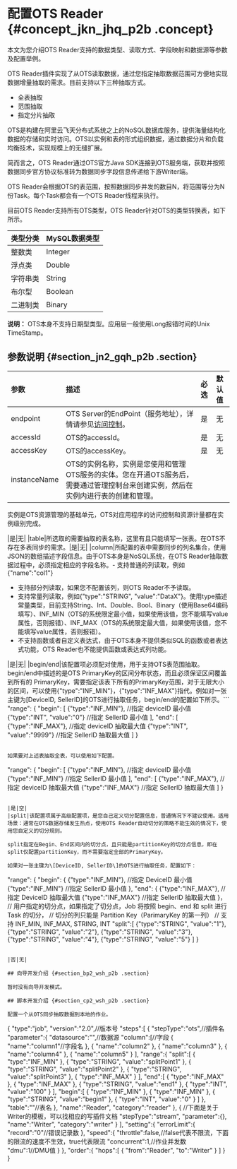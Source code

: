 # 配置OTS Reader {#concept_jkn_jhq_p2b .concept}

本文为您介绍OTS Reader支持的数据类型、读取方式、字段映射和数据源等参数及配置举例。

OTS Reader插件实现了从OTS读取数据，通过您指定抽取数据范围可方便地实现数据增量抽取的需求。目前支持以下三种抽取方式。

-   全表抽取
-   范围抽取
-   指定分片抽取

OTS是构建在阿里云飞天分布式系统之上的NoSQL数据库服务，提供海量结构化数据的存储和实时访问。OTS以实例和表的形式组织数据，通过数据分片和负载均衡技术，实现规模上的无缝扩展。

简而言之，OTS Reader通过OTS官方Java SDK连接到OTS服务端，获取并按照数据同步官方协议标准转为数据同步字段信息传递给下游Writer端。

OTS Reader会根据OTS的表范围，按照数据同步并发的数目N，将范围等分为N份Task。每个Task都会有一个OTS Reader线程来执行。

目前OTS Reader支持所有OTS类型，OTS Reader针对OTS的类型转换表，如下所示。

|类型分类|MySQL数据类型|
|:---|:--------|
|整数类|Integer|
|浮点类|Double|
|字符串类|String|
|布尔型|Boolean|
|二进制类|Binary|

**说明：** OTS本身不支持日期型类型。应用层一般使用Long报错时间的Unix TimeStamp。

## 参数说明 {#section_jn2_gqh_p2b .section}

|参数|描述|必选|默认值|
|:-|:-|:-|:--|
|endpoint|OTS Server的EndPoint（服务地址），详情请参见[访问控制](https://www.alibabacloud.com/help/zh/faq-detail/27296.htm)。|是|无|
|accessId|OTS的accessId。|是|无|
|accessKey|OTS的accessKey。|是|无|
|instanceName|OTS的实例名称，实例是您使用和管理OTS服务的实体。您在开通OTS服务后，需要通过管理控制台来创建实例，然后在实例内进行表的创建和管理。

实例是OTS资源管理的基础单元，OTS对应用程序的访问控制和资源计量都在实例级别完成。

|是|无|
|table|所选取的需要抽取的表名称，这里有且只能填写一张表。在OTS不存在多表同步的需求。|是|无|
|column|所配置的表中需要同步的列名集合，使用JSON的数组描述字段信息。由于OTS本身是NoSQL系统，在OTS Reader抽取数据过程中，必须指定相应的字段名称。-   支持普通的列读取，例如\{"name":"col1"\}
-   支持部分列读取，如果您不配置该列，则OTS Reader不予读取。
-   支持常量列读取，例如\{"type":"STRING", "value":"DataX"\}。使用type描述常量类型，目前支持String、Int、Double、Bool、Binary（使用Base64编码填写）、INF\_MIN（OTS的系统限定最小值，如果使用该值，您不能填写value属性，否则报错）、INF\_MAX（OTS的系统限定最大值，如果使用该值，您不能填写value属性，否则报错）。
-   不支持函数或者自定义表达式，由于OTS本身不提供类似SQL的函数或者表达式功能，OTS Reader也不能提供函数或表达式列功能。

|是|无|
|begin/end|该配置项必须配对使用，用于支持OTS表范围抽取。begin/end中描述的是OTS PrimaryKey的区间分布状态，而且必须保证区间覆盖到所有的 PrimaryKey，需要指定该表下所有的PrimaryKey范围，对于无限大小的区间，可以使用\{"type":"INF\_MIN"\}，\{"type":"INF\_MAX"\}指代。例如对一张主键为\[DeviceID, SellerID\]的OTS进行抽取任务，begin/end的配置如下所示。```
"range": {
      "begin": [
        {"type":"INF_MIN"},  //指定 deviceID 最小值
        {"type":"INT", "value":"0"}  //指定 SellerID 最小值
      ], 
      "end": [
        {"type":"INF_MAX"}, //指定 deviceID 抽取最大值
        {"type":"INT", "value":"9999"} //指定 SellerID 抽取最大值
      ]
    }
```

如果要对上述表抽取全表，可以使用如下配置。

```
"range": {
      "begin": [
        {"type":"INF_MIN"},  //指定 deviceID 最小值
        {"type":"INF_MIN"} //指定 SellerID 最小值
      ], 
      "end": [
        {"type":"INF_MAX"}, //指定 deviceID 抽取最大值
          {"type":"INF_MAX"} //指定 SellerID 抽取最大值
      ]
    }
```

|是|空|
|split|该配置项属于高级配置项，是您自己定义切分配置信息，普通情况下不建议使用。适用场景：通常在OTS数据存储发生热点，使用OTS Reader自动切分的策略不能生效的情况下，使用您自定义的切分规则。

split指定在Begin、End区间内的切分点，且只能是partitionKey的切分点信息，即在split仅配置partitionKey，而不需要指定全部的PrimaryKey。

如果对一张主键为\[DeviceID, SellerID\]的OTS进行抽取任务，配置如下：

```
"range": {
      "begin": {
        {"type":"INF_MIN"},  //指定 DeviceID 最小值
        {"type":"INF_MIN"}  //指定 SellerID 最小值
      }, 
      "end": {
        {"type":"INF_MAX"}, //指定 DeviceID 抽取最大值
        {"type":"INF_MAX"} //指定 SellerID 抽取最大值
      }，
       // 用户指定的切分点，如果指定了切分点，Job 将按照 begin、end 和 split 进行 Task 的切分，
            // 切分的列只能是 Partition Key（ParimaryKey 的第一列）
            // 支持 INF_MIN, INF_MAX, STRING, INT
            "split":[
                                {"type":"STRING", "value":"1"},
                                {"type":"STRING", "value":"2"},
                                {"type":"STRING", "value":"3"},
                                {"type":"STRING", "value":"4"},
                                {"type":"STRING", "value":"5"}
                    ]
    }
```

|否|无|

## 向导开发介绍 {#section_bp2_wsh_p2b .section}

暂时没有向导开发模式。

## 脚本开发介绍 {#section_cp2_wsh_p2b .section}

配置一个从OTS同步抽取数据到本地的作业。

```
{
    "type":"job",
    "version":"2.0",//版本号
    "steps":[
        {
            "stepType":"ots",//插件名
            "parameter":{
                "datasource":"",//数据源
                "column":[//字段
                    {
                        "name":"column1"//字段名
                    },
                    {
                        "name":"column2"
                    },
                    {
                        "name":"column3"
                    },
                    {
                        "name":"column4"
                    },
                    {
                        "name":"column5"
                    }
                ],
                "range":{
                    "split":[
                        {
                            "type":"INF_MIN"
                        },
                        {
                            "type":"STRING",
                            "value":"splitPoint1"
                        },
                        {
                            "type":"STRING",
                            "value":"splitPoint2"
                        },
                        {
                            "type":"STRING",
                            "value":"splitPoint3"
                        },
                        {
                            "type":"INF_MAX"
                        }
                    ],
                    "end":[
                        {
                            "type":"INF_MAX"
                        },
                        {
                            "type":"INF_MAX"
                        },
                        {
                            "type":"STRING",
                            "value":"end1"
                        },
                        {
                            "type":"INT",
                            "value":"100"
                        }
                    ],
                    "begin":[
                        {
                            "type":"INF_MIN"
                        },
                        {
                            "type":"INF_MIN"
                        },
                        {
                            "type":"STRING",
                            "value":"begin1"
                        },
                        {
                            "type":"INT",
                            "value":"0"
                        }
                    ]
                },
                "table":""//表名
            },
            "name":"Reader",
            "category":"reader"
        },
        { //下面是关于Writer的模板，可以找相应的写插件文档
            "stepType":"stream",
            "parameter":{},
            "name":"Writer",
            "category":"writer"
        }
    ],
    "setting":{
        "errorLimit":{
            "record":"0"//错误记录数
        },
        "speed":{
            "throttle":false,//false代表不限流，下面的限流的速度不生效，true代表限流
            "concurrent":1,//作业并发数
            "dmu":1//DMU值
        }
    },
    "order":{
        "hops":[
            {
                "from":"Reader",
                "to":"Writer"
            }
        ]
    }
}
```

